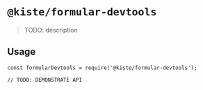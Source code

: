 # `@kiste/formular-devtools`

> TODO: description

## Usage

```
const formularDevtools = require('@kiste/formular-devtools');

// TODO: DEMONSTRATE API
```
